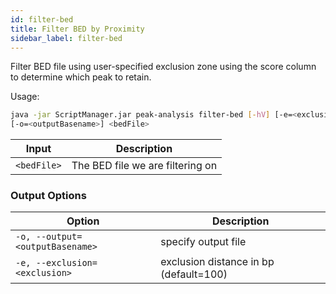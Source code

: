 ```yaml
---
id: filter-bed
title: Filter BED by Proximity
sidebar_label: filter-bed
---
```


Filter BED file using user-specified exclusion zone using the score column to
determine which peak to retain.

Usage:
```bash
java -jar ScriptManager.jar peak-analysis filter-bed [-hV] [-e=<exclusion>]
[-o=<outputBasename>] <bedFile>
```

| Input | Description |
| ------ | ----------- |
| `<bedFile>` | The BED file we are filtering on|

### Output Options
| Option | Description |
| ------ | ----------- |
| `-o, --output=<outputBasename>` | specify output file |
| `-e, --exclusion=<exclusion>` | exclusion distance in bp (default=100) |
